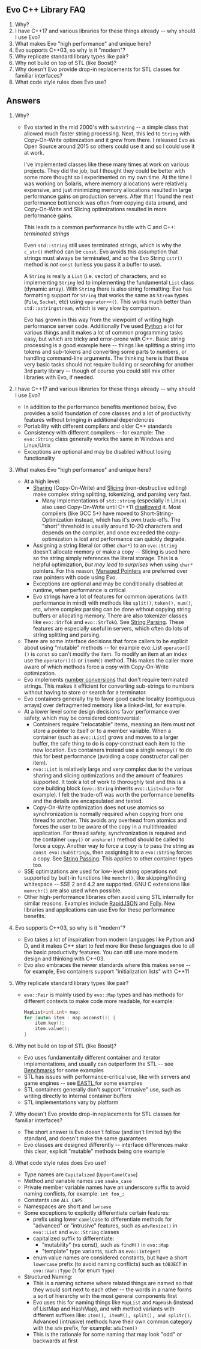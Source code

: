 Evo C++ Library FAQ
---------------

1. Why?
2. I have C++17 and various libraries for these things already -- why should I use Evo?
3. What makes Evo "high performance" and unique here?
4. Evo supports C++03, so why is it "modern"?
5. Why replicate standard library types like pair?
6. Why not build on top of STL (like Boost)?
7. Why doesn't Evo provide drop-in replacements for STL classes for familiar interfaces?
8. What code style rules does Evo use?

## Answers

1. Why?
   
   * Evo started in the mid 2000's with `SubString` -- a simple class that allowed much faster string processing. Next, this led to `String` with Copy-On-Write optimization and it grew from there. I released Evo as Open Source around 2015 so others could use it and so I could use it at work.
   
     I've implemented classes like these many times at work on various projects. They did the job, but I thought they could be better with some more thought so I experimented on my own time. At the time I was working on Solaris, where memory allocations were relatively expensive, and just minimizing memory allocations resulted in large performance gains on production servers. After that I found the next performance bottleneck was often from copying data around, and Copy-On-Write and Slicing optimizations resulted in more performance gains.
   
     This leads to a common performance hurdle with C and C++: _terminated strings_
   
     Even `std::string` still uses terminated strings, which is why  the `c_str()` method can be `const`. Evo avoids this assumption that strings must always be terminated, and so the Evo String `cstr()` method is _not_ `const` (unless you pass it a buffer to use).
   
     A `String` is really a `List` (i.e. vector) of characters, and so implementing `String` led to implementing the fundamental `List` class (dynamic array). With `String` there is also string formatting: Evo has formatting support for `String` that works the same as `Stream` types (`File`, `Socket`, etc) using `operator<<()`. This works much better than `std::ostringstream`, which is very slow by comparison.
   
     Evo has grown in this way from the viewpoint of writing high performance server code. Additionally I've used [Python](https://www.python.org/) a lot for various things and it makes a lot of common programming tasks easy, but which are tricky and error-prone with C++. Basic string processing is a good example here -- things like splitting a string into tokens and sub-tokens and converting some parts to numbers, or handling command-line arguments. The thinking here is that these very basic tasks should not require building or searching for another 3rd party library -- though of course you could still mix other libraries with Evo, if needed.
   
2. I have C++17 and various libraries for these things already -- why should I use Evo?

   - In addition to the performance benefits mentioned below, Evo provides a solid foundation of core classes and a lot of productivity features without bringing in additional dependencies
   - Portability with different compilers and older C++ standards
   - Consistency with different compilers -- for example: The `evo::String` class generally works the same in Windows and Linux/Unix
   - Exceptions are optional and may be disabled without losing functionality

3. What makes Evo "high performance" and unique here?

   - At a high level:
     - [Sharing](http://jlctools.github.io/evo/evo-0.5.1/html/_sharing.html) (Copy-On-Write) and [Slicing](http://jlctools.github.io/evo/evo-0.5.1/html/_slicing.html) (non-destructive editing) make complex string splitting, tokenizing, and parsing very fast.
       - Many implementations of `std::string` (especially in Linux) also used Copy-On-Write until C++11 [disallowed](https://stackoverflow.com/questions/12199710/legality-of-cow-stdstring-implementation-in-c11) it. Most compilers (like GCC 5+) have moved to Short-String-Optimization instead, which has it's own trade-offs. The "short" threshold is usually around 10-20 characters and depends on the compiler, and once exceeded the copy-optimization is lost and performance can quickly degrade.
     - Assigning a string literal (or other `char*`) to an `evo::String` doesn't allocate memory or make a copy -- Slicing is used here so the string simply references the literal storage. This is a helpful optimization, _but may lead to surprises_ when using `char*` pointers. For this reason, [Managed Pointers](http://jlctools.github.io/evo/evo-0.5.1/html/_managed_ptr.html) are preferred over raw pointers with code using Evo.
     - Exceptions are optional and may be conditionally disabled at runtime, when performance is critical
     - Evo strings have a lot of features for common operations (with performance in mind) with methods like `split()`, `token(),` `num()`, etc, where complex parsing can be done without copying string buffers or allocating memory. There are also tokenizer classes like `evo::StrTok` and `evo::StrTokQ`. See [String Parsing](http://jlctools.github.io/evo/evo-0.5.1/html/_string_parsing.html). These features are especially useful in servers, which often do lots of string splitting and parsing.
   - There are some interface decisions that force callers to be explicit about using "mutable" methods -- for example evo::List `operator[]()` is `const` so can't modify the item. To modify an item at an index use the `operator()()` or `itemM()` method. This makes the caller more aware of which methods force a _copy_ with Copy-On-Write optimization.
   - Evo implements [number conversions](http://jlctools.github.io/evo/evo-0.5.1/html/_string_conversion.html) that don't require terminated strings. This makes it efficient for converting sub-strings to numbers without having to store or search for a terminator.
   - Evo containers generally try to favor good cache locality (contiguous arrays) over defragmented memory like a linked-list, for example.
   - At a lower level some design decisions favor performance over safety, which may be considered controversial:
     - Containers require "relocatable" items, meaning an item must not store a pointer to itself or to a member variable. When a container (such as `evo::List`) grows and moves to a larger buffer, the safe thing to do is copy-construct each item to the new location. Evo containers instead use a single `memcpy()` to do this for best performance (avoiding a copy constructor call per item).
     - `evo::List` is relatively large and very complex due to the various sharing and slicing optimizations and the amount of features supported. It took a lot of work to thoroughly test and this is a core building block (`evo::String` inherits `evo::List<char>` for example). I felt the trade-off was worth the performance benefits and the details are encapsulated and tested.
     - Copy-On-Write optimization does not use atomics so synchronization is normally required when copying from one thread to another. This avoids any overhead from atomics and forces the user to be aware of the copy in a multithreaded application. For thread safety, synchronization is required and the container `copy()` or `unshare()` method should be called to force a copy. Another way to force a copy is to pass the string as `const evo::SubString&`, then assigning it to a `evo::String` forces a copy. See [String Passing](http://jlctools.github.io/evo/evo-0.5.1/html/_string_passing.html). This applies to other container types too.
   - SSE optimizations are used for low-level string operations not supported by built-in functions like `memchr()`, like skipping/finding whitespace -- SSE 2 and 4.2 are supported. GNU C extensions like `memrchr()` are also used when possible.
   - Other high-performance libraries often avoid using STL internally for similar reasons. Examples include [RapidJSON](http://rapidjson.org) and [Folly](https://github.com/facebook/folly). New libraries and applications can use Evo for these performance benefits.

4. Evo supports C++03, so why is it "modern"?

   * Evo takes a lot of inspiration from modern languages like Python and D, and it makes C++ start to feel more like these languages due to all the basic productivity features. You can still use more modern design and thinking with C++03.
   * Evo also embraces the newer standards where this makes sense -- for example, Evo containers support "initialization lists" with C++11

5. Why replicate standard library types like pair?

   * `evo::Pair` is mainly used by `evo::Map` types and has methods for different contexts to make code more readable, for example:

     ```cpp
     MapList<int,int> map;
     for (auto& item : map.asconst()) {
         item.key();
         item.value();
     }
     ```

     

6. Why not build on top of STL (like Boost)?

   * Evo uses fundamentally different container and iterator implementations, and usually can outperform the STL -- see [Benchmarks](bench/README.md) for some examples
   * STL has issues with performance-critical use, like with servers and game engines -- see [EASTL ](http://www.open-std.org/jtc1/sc22/wg21/docs/papers/2007/n2271.html) for some examples
   * STL containers generally don't support "intrusive" use, such as writing directly to internal container buffers
   * STL implementations vary by platform

7. Why doesn't Evo provide drop-in replacements for STL classes for familiar interfaces?

   - The short answer is Evo doesn't follow (and isn't limited by) the standard, and doesn't make the same guarantees
   - Evo classes are designed differently -- interface differences make this clear, explicit "mutable" methods being one example

8. What code style rules does Evo use?

   - Type names are `Capitalized` (`UpperCamelCase`)
   - Method and variable names use `snake_case`
   - Private member variable names have an underscore suffix to avoid naming conflicts, for example: `int foo_;`
   - Constants use `ALL_CAPS`
   - Namespaces are short and `lwrcase`
   - Some exceptions to explicitly differentiate certain features:
     - prefix using lower `camelCase` to differentiate methods for "advanced" or "intrusive" features, such as `advResize()` in `evo::List` and `evo::String` classes
     - capitalized suffix to differentiate:
       - "mutability" (vs const), such as `findM()` in `evo::Map`
       - "template" type variants, such as `evo::IntegerT`
     - enum value names are considered constants, but have a short `lowercase` prefix (to avoid naming conflicts) such as `tOBJECT` in `evo::Var::Type` (`t` for enum `Type`)
   - Structured Naming:
     - This is a naming scheme where related things are named so that they would sort next to each other -- the words in a name forms a sort of hierarchy with the most general components first
     - Evo uses this for naming things like `MapList` and `MapHash` (instead of ListMap and HashMap), and with method variants with different suffixes like: `item(), itemM(), split(), and splitr()`. Advanced (intrusive) methods have their own common category with the `adv` prefix, for example: `advItem()`
     - This is the rationale for some naming that may look "odd" or backwards at first


